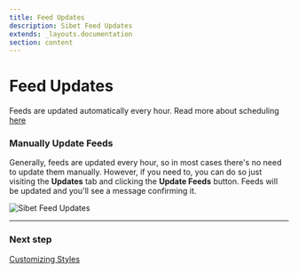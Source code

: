 ```yaml
---
title: Feed Updates
description: Sibet Feed Updates
extends: _layouts.documentation
section: content
---
```


# Feed Updates

Feeds are updated automatically every hour. Read more about scheduling [here](/docs/dinodds/scheduling/)

### Manually Update Feeds

Generally, feeds are updated every hour, so in most cases there's no need to update them manually. However, if you need to, you can do so just visiting the **Updates** tab and clicking the **Update Feeds** button. Feeds will be updated and you'll see a message confirming it.

![Sibet Feed Updates](https://media.dinomatic.com/images/docs/sibet/updates.jpg)

---

### Next step

[Customizing Styles](/docs/sibet/custom-css/)
